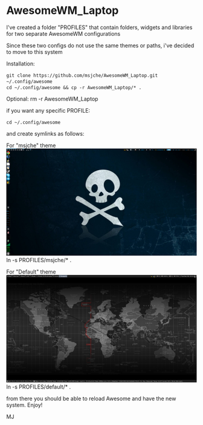 # AwesomeWM_Laptop

I've created a folder "PROFILES" that contain folders, widgets and libraries for two separate AwesomeWM configurations

Since these two configs do not use the same themes or paths, i've decided to move to this system

Installation:

	git clone https://github.com/msjche/AwesomeWM_Laptop.git ~/.config/awesome
	cd ~/.config/awesome && cp -r AwesomeWM_Laptop/* .
Optional:
	rm -r AwesomeWM_Laptop

if you want any specific PROFILE:

	cd ~/.config/awesome

and create symlinks as follows:

For "msjche" theme
![Alt text](msjche.png?raw=true "Title")
	ln -s PROFILES/msjche/* .

For "Default" theme
![Alt text](default.png?raw=true "Title")
	ln -s PROFILES/default/* .

from there you should be able to reload Awesome and have the new system. Enjoy!

MJ
